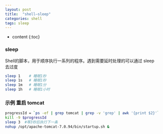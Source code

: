 ```yaml
---
layout: post
title:  "shell—sleep"
categories: shell
tags: sleep
---
```


* content
{:toc}
### sleep
Shell的脚本，用于顺序执行一系列的程序。遇到需要延时处理的可以通过 sleep 去过度

```bash
sleep 1    # 睡眠1秒
sleep 1s   # 睡眠1秒
sleep 1m   # 睡眠1分
sleep 1h   # 睡眠1小时
```





### 示例 重启 tomcat
```bash
progressId = `ps -ef | grep tomcat | grep -v 'grep' | awk '{print $2}'`
kill -9 $progressId
sleep 3  #等3秒后执行下一条
nohup /opt/apache-tomcat-7.0.94/bin/startup.sh &
```



